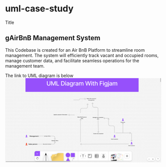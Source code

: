 # uml-case-study
Title 
## gAirBnB Management System
This Codebase is created for an Air BnB Platform to streamline room management. The system will efficiently track vacant and occupied rooms, manage customer data, and facilitate seamless operations for the management team.

The link to UML diagram is below
![UML Diagram](/useCaseUml.png)
